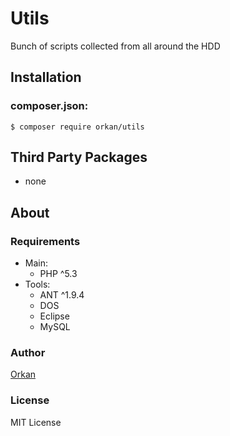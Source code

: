 # Utils
Bunch of scripts collected from all around the HDD

## Installation
### composer.json:
`$ composer require orkan/utils`

## Third Party Packages
- none

## About
### Requirements
- Main:
  - PHP ^5.3
- Tools:
  - ANT ^1.9.4
  - DOS
  - Eclipse
  - MySQL

### Author
[Orkan](https://github.com/orkan/utils-src)

### License
MIT License
